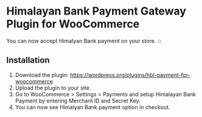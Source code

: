 # Himalayan Bank Payment Gateway Plugin for WooCommerce

You can now accept Himalyan Bank payment on your store. 💥

## Installation

1) Download the plugin: https://wordpress.org/plugins/hbl-payment-for-woocommerce
2) Upload the plugin to your site.
3) Go to WooCommerce > Settings > Payments and setup Himalayan Bank Payment by entering Merchant ID and Secret Key.
4) You can now see Himalyan Bank payment option in checkout.
